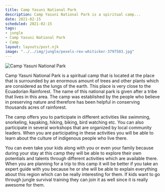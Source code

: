 ```yaml
---
title: Camp Yasuni National Park
description: Camp Yasuni National Park is a spiritual camp...
date: 2021-02-15
scheduled: 2021-02-15
tags:
- jungle
- Camp Yasuni National Park
- Camp
layout: layouts/post.njk
image: "../../img/jungle/pexels-rex-whiticker-3797503.jpg"
---
```


![Camp Yasuni National Park](../../img/jungle/pexels-rex-whiticker-3797503.jpg)

Camp Yasuni National Park is a spiritual camp that is located at the place that is surrounded by an enormous amount of trees and other plants which are considered as the lungs of the earth. This place is very close to the Ecuadorian Rainforest. The name of this national park is given after a tribe that lives in this area. The camp was established by the people who believe in preserving nature and therefore has been helpful in conserving thousands acres of rainforest.

The camp offers you to participate in different activities like swimming, snorkeling, kayaking, hiking, biking, bird watching etc. You can also participate in several workshops that are organized by local community leaders. When you are participating in these activities you will be able to learn about the culture of indigenous people who live there.

You can even take your kids along with you or even your family because during your stay at this camp they will be able to explore their own potentials and talents through different activities which are available there. When you are planning for a trip to this camp it will be better if you take an expert guide with you because he or she will be able to explain everything about this region which can be really interesting for them. If kids want to go through jungle survival training they can join it as well since it is really awesome for them.